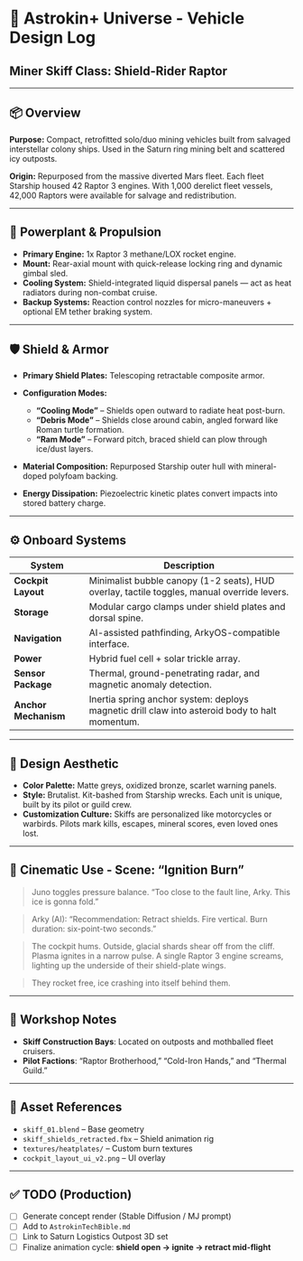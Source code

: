 # 🚀 Astrokin+ Universe - Vehicle Design Log

## Miner Skiff Class: **Shield-Rider Raptor**

---

## 📦 Overview

**Purpose:** Compact, retrofitted solo/duo mining vehicles built from salvaged interstellar colony ships. Used in the Saturn ring mining belt and scattered icy outposts.

**Origin:** Repurposed from the massive diverted Mars fleet. Each fleet Starship housed 42 Raptor 3 engines. With 1,000 derelict fleet vessels, 42,000 Raptors were available for salvage and redistribution.

---

## 🔧 Powerplant & Propulsion

- **Primary Engine:** 1x Raptor 3 methane/LOX rocket engine.
- **Mount:** Rear-axial mount with quick-release locking ring and dynamic gimbal sled.
- **Cooling System:** Shield-integrated liquid dispersal panels — act as heat radiators during non-combat cruise.
- **Backup Systems:** Reaction control nozzles for micro-maneuvers + optional EM tether braking system.

---

## 🛡️ Shield & Armor

- **Primary Shield Plates:** Telescoping retractable composite armor.
- **Configuration Modes:**
  - **“Cooling Mode”** – Shields open outward to radiate heat post-burn.
  - **“Debris Mode”** – Shields close around cabin, angled forward like Roman turtle formation.
  - **“Ram Mode”** – Forward pitch, braced shield can plow through ice/dust layers.

- **Material Composition:** Repurposed Starship outer hull with mineral-doped polyfoam backing.
- **Energy Dissipation:** Piezoelectric kinetic plates convert impacts into stored battery charge.

---

## ⚙️ Onboard Systems

| System             | Description |
|--------------------|-------------|
| **Cockpit Layout** | Minimalist bubble canopy (1-2 seats), HUD overlay, tactile toggles, manual override levers. |
| **Storage**        | Modular cargo clamps under shield plates and dorsal spine. |
| **Navigation**     | AI-assisted pathfinding, ArkyOS-compatible interface. |
| **Power**          | Hybrid fuel cell + solar trickle array. |
| **Sensor Package** | Thermal, ground-penetrating radar, and magnetic anomaly detection. |
| **Anchor Mechanism** | Inertia spring anchor system: deploys magnetic drill claw into asteroid body to halt momentum. |

---

## 🎨 Design Aesthetic

- **Color Palette:** Matte greys, oxidized bronze, scarlet warning panels.
- **Style:** Brutalist. Kit-bashed from Starship wrecks. Each unit is unique, built by its pilot or guild crew.
- **Customization Culture:** Skiffs are personalized like motorcycles or warbirds. Pilots mark kills, escapes, mineral scores, even loved ones lost.

---

## 🎥 Cinematic Use - Scene: “Ignition Burn”

> Juno toggles pressure balance. “Too close to the fault line, Arky. This ice is gonna fold.”

> Arky (AI): “Recommendation: Retract shields. Fire vertical. Burn duration: six-point-two seconds.”

> The cockpit hums. Outside, glacial shards shear off from the cliff. Plasma ignites in a narrow pulse. A single Raptor 3 engine screams, lighting up the underside of their shield-plate wings.

> They rocket free, ice crashing into itself behind them.

---

## 🔧 Workshop Notes

- **Skiff Construction Bays**: Located on outposts and mothballed fleet cruisers.
- **Pilot Factions**: “Raptor Brotherhood,” “Cold-Iron Hands,” and “Thermal Guild.”

---

## 📁 Asset References

- `skiff_01.blend` – Base geometry
- `skiff_shields_retracted.fbx` – Shield animation rig
- `textures/heatplates/` – Custom burn textures
- `cockpit_layout_ui_v2.png` – UI overlay

---

## ✅ TODO (Production)

- [ ] Generate concept render (Stable Diffusion / MJ prompt)
- [ ] Add to `AstrokinTechBible.md`
- [ ] Link to Saturn Logistics Outpost 3D set
- [ ] Finalize animation cycle: **shield open → ignite → retract mid-flight**
